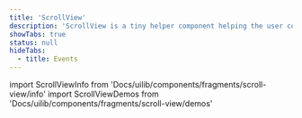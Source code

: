 ```yaml
---
title: 'ScrollView'
description: 'ScrollView is a tiny helper component helping the user controlling overflowing content horizontally or vertically'
showTabs: true
status: null
hideTabs:
  - title: Events
---
```


import ScrollViewInfo from 'Docs/uilib/components/fragments/scroll-view/info'
import ScrollViewDemos from 'Docs/uilib/components/fragments/scroll-view/demos'

<ScrollViewInfo />
<ScrollViewDemos />
